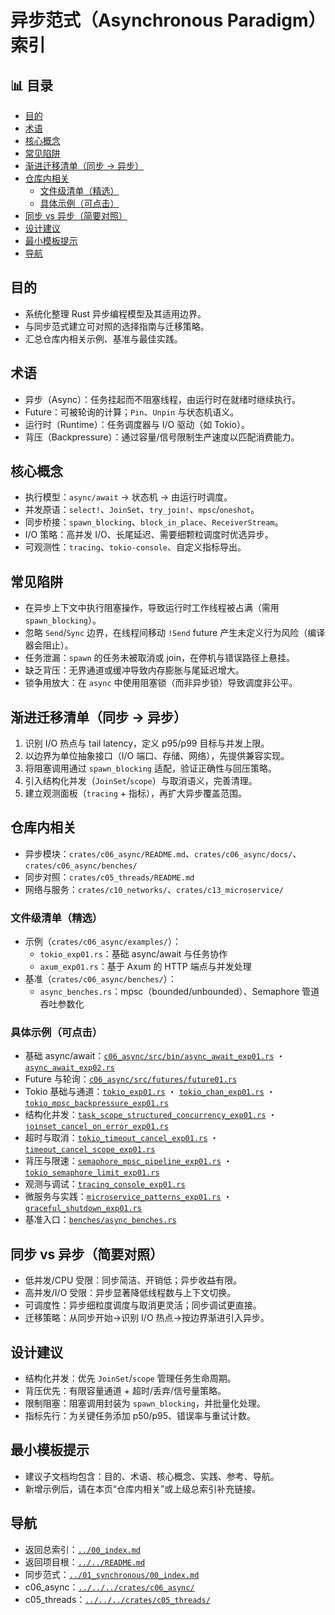 ﻿# 异步范式（Asynchronous Paradigm）索引


## 📊 目录

- [目的](#目的)
- [术语](#术语)
- [核心概念](#核心概念)
- [常见陷阱](#常见陷阱)
- [渐进迁移清单（同步 → 异步）](#渐进迁移清单同步-异步)
- [仓库内相关](#仓库内相关)
  - [文件级清单（精选）](#文件级清单精选)
  - [具体示例（可点击）](#具体示例可点击)
- [同步 vs 异步（简要对照）](#同步-vs-异步简要对照)
- [设计建议](#设计建议)
- [最小模板提示](#最小模板提示)
- [导航](#导航)


## 目的

- 系统化整理 Rust 异步编程模型及其适用边界。
- 与同步范式建立可对照的选择指南与迁移策略。
- 汇总仓库内相关示例、基准与最佳实践。

## 术语

- 异步（Async）：任务挂起而不阻塞线程，由运行时在就绪时继续执行。
- Future：可被轮询的计算；`Pin`、`Unpin` 与状态机语义。
- 运行时（Runtime）：任务调度器与 I/O 驱动（如 Tokio）。
- 背压（Backpressure）：通过容量/信号限制生产速度以匹配消费能力。

## 核心概念

- 执行模型：`async/await` → 状态机 → 由运行时调度。
- 并发原语：`select!`、`JoinSet`、`try_join!`、`mpsc`/`oneshot`。
- 同步桥接：`spawn_blocking`、`block_in_place`、`ReceiverStream`。
- I/O 策略：高并发 I/O、长尾延迟、需要细颗粒调度时优选异步。
- 可观测性：`tracing`、`tokio-console`、自定义指标导出。

## 常见陷阱

- 在异步上下文中执行阻塞操作，导致运行时工作线程被占满（需用 `spawn_blocking`）。
- 忽略 `Send`/`Sync` 边界，在线程间移动 `!Send` future 产生未定义行为风险（编译器会阻止）。
- 任务泄漏：`spawn` 的任务未被取消或 join，在停机与错误路径上悬挂。
- 缺乏背压：无界通道或缓冲导致内存膨胀与尾延迟增大。
- 锁争用放大：在 `async` 中使用阻塞锁（而非异步锁）导致调度非公平。

## 渐进迁移清单（同步 → 异步）

1. 识别 I/O 热点与 tail latency，定义 p95/p99 目标与并发上限。
2. 以边界为单位抽象接口（I/O 端口、存储、网络），先提供兼容实现。
3. 将阻塞调用通过 `spawn_blocking` 适配，验证正确性与回压策略。
4. 引入结构化并发（`JoinSet`/`scope`）与取消语义，完善清理。
5. 建立观测面板（`tracing` + 指标），再扩大异步覆盖范围。

## 仓库内相关

- 异步模块：`crates/c06_async/README.md`、`crates/c06_async/docs/`、`crates/c06_async/benches/`
- 同步对照：`crates/c05_threads/README.md`
- 网络与服务：`crates/c10_networks/`、`crates/c13_microservice/`

### 文件级清单（精选）

- 示例（`crates/c06_async/examples/`）：
  - `tokio_exp01.rs`：基础 async/await 与任务协作
  - `axum_exp01.rs`：基于 Axum 的 HTTP 端点与并发处理
- 基准（`crates/c06_async/benches/`）：
  - `async_benches.rs`：mpsc（bounded/unbounded）、Semaphore 管道吞吐参数化

### 具体示例（可点击）

- 基础 async/await：[`c06_async/src/bin/async_await_exp01.rs`](../../../crates/c06_async/src/bin/async_await_exp01.rs) ・ [`async_await_exp02.rs`](../../../crates/c06_async/src/bin/async_await_exp02.rs)
- Future 与轮询：[`c06_async/src/futures/future01.rs`](../../../crates/c06_async/src/futures/future01.rs)
- Tokio 基础与通道：[`tokio_exp01.rs`](../../../crates/c06_async/src/bin/tokio_exp01.rs) ・ [`tokio_chan_exp01.rs`](../../../crates/c06_async/src/bin/tokio_chan_exp01.rs) ・ [`tokio_mpsc_backpressure_exp01.rs`](../../../crates/c06_async/src/bin/tokio_mpsc_backpressure_exp01.rs)
- 结构化并发：[`task_scope_structured_concurrency_exp01.rs`](../../../crates/c06_async/src/bin/task_scope_structured_concurrency_exp01.rs) ・ [`joinset_cancel_on_error_exp01.rs`](../../../crates/c06_async/src/bin/joinset_cancel_on_error_exp01.rs)
- 超时与取消：[`tokio_timeout_cancel_exp01.rs`](../../../crates/c06_async/src/bin/tokio_timeout_cancel_exp01.rs) ・ [`timeout_cancel_scope_exp01.rs`](../../../crates/c06_async/src/bin/timeout_cancel_scope_exp01.rs)
- 背压与限速：[`semaphore_mpsc_pipeline_exp01.rs`](../../../crates/c06_async/src/bin/semaphore_mpsc_pipeline_exp01.rs) ・ [`tokio_semaphore_limit_exp01.rs`](../../../crates/c06_async/src/bin/tokio_semaphore_limit_exp01.rs)
- 观测与调试：[`tracing_console_exp01.rs`](../../../crates/c06_async/src/bin/tracing_console_exp01.rs)
- 微服务与实践：[`microservice_patterns_exp01.rs`](../../../crates/c06_async/src/bin/microservice_patterns_exp01.rs) ・ [`graceful_shutdown_exp01.rs`](../../../crates/c06_async/src/bin/graceful_shutdown_exp01.rs)
- 基准入口：[`benches/async_benches.rs`](../../../crates/c06_async/benches/async_benches.rs)

## 同步 vs 异步（简要对照）

- 低并发/CPU 受限：同步简洁、开销低；异步收益有限。
- 高并发/I/O 受限：异步显著降低线程数与上下文切换。
- 可调度性：异步细粒度调度与取消更灵活；同步调试更直接。
- 迁移策略：从同步开始→识别 I/O 热点→按边界渐进引入异步。

## 设计建议

- 结构化并发：优先 `JoinSet`/`scope` 管理任务生命周期。
- 背压优先：有限容量通道 + 超时/丢弃/信号量策略。
- 限制阻塞：阻塞调用封装为 `spawn_blocking`，并批量化处理。
- 指标先行：为关键任务添加 p50/p95、错误率与重试计数。

## 最小模板提示

- 建议子文档均包含：目的、术语、核心概念、实践、参考、导航。
- 新增示例后，请在本页“仓库内相关”或上级总索引补充链接。

## 导航

- 返回总索引：[`../00_index.md`](../00_index.md)
- 返回项目根：[`../../README.md`](../../README.md)
- 同步范式：[`../01_synchronous/00_index.md`](../01_synchronous/00_index.md)
- c06_async：[`../../../crates/c06_async/`](../../../crates/c06_async/)
- c05_threads：[`../../../crates/c05_threads/`](../../../crates/c05_threads/)
